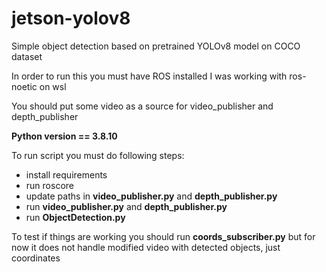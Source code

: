 # jetson-yolov8

Simple object detection based on pretrained YOLOv8 model on COCO dataset

In order to run this you must have ROS installed I was working with ros-noetic on wsl

You should put some video as a source for video_publisher and depth_publisher

<b>Python version == 3.8.10</b>

To run script you must do following steps:
- install requirements
- run roscore
- update paths in <b>video_publisher.py</b> and <b>depth_publisher.py</b>
- run <b>video_publisher.py</b> and <b>depth_publisher.py</b>
- run <b>ObjectDetection.py</b>

To test if things are working you should run <b>coords_subscriber.py</b> but for now it does not handle modified video with detected objects, just coordinates
